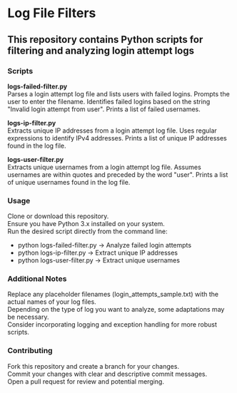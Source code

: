 # Log File Filters  
## This repository contains Python scripts for filtering and analyzing login attempt logs  
  
### Scripts  
**logs-failed-filter.py**  
Parses a login attempt log file and lists users with failed logins.
Prompts the user to enter the filename.
Identifies failed logins based on the string "Invalid login attempt from user".
Prints a list of failed usernames.
  
**logs-ip-filter.py**  
Extracts unique IP addresses from a login attempt log file.
Uses regular expressions to identify IPv4 addresses.
Prints a list of unique IP addresses found in the log file.
  
**logs-user-filter.py**  
Extracts unique usernames from a login attempt log file.
Assumes usernames are within quotes and preceded by the word "user".
Prints a list of unique usernames found in the log file.

### Usage  
Clone or download this repository.  
Ensure you have Python 3.x installed on your system.  
Run the desired script directly from the command line:  
- python logs-failed-filter.py -> Analyze failed login attempts
- python logs-ip-filter.py  -> Extract unique IP addresses
- python logs-user-filter.py -> Extract unique usernames

### Additional Notes  
Replace any placeholder filenames (login_attempts_sample.txt) with the actual names of your log files.    
Depending on the type of log you want to analyze, some adaptations may be necessary.  
Consider incorporating logging and exception handling for more robust scripts.  
  
### Contributing  
Fork this repository and create a branch for your changes.  
Commit your changes with clear and descriptive commit messages.  
Open a pull request for review and potential merging.  
